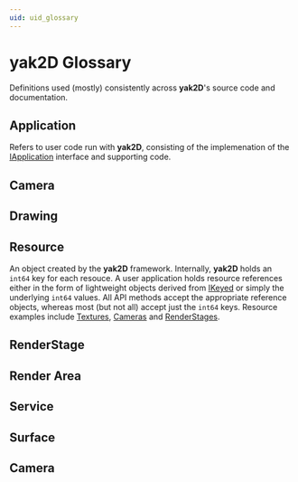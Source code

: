 ```yaml
---
uid: uid_glossary
---
```


# **yak2D** Glossary

Definitions used (mostly) consistently across **yak2D**'s source code and documentation.

## Application
Refers to user code run with **yak2D**, consisting of the implemenation of the [IApplication](xref:Yak2D.IApplication) interface and supporting code.

## Camera

## Drawing

## Resource
An object created by the **yak2D** framework. Internally, **yak2D** holds an `int64` key for each resouce. A user application holds resource references either in the form of lightweight objects derived from [IKeyed](Yak2D.IKeyed) or simply the underlying `int64` values. All API methods accept the appropriate reference objects, whereas most (but not all) accept just the `int64` keys. Resource examples include [Textures](xref:Yak2D.ITexture), [Cameras](xref:Yak2D.ICamera2D) and [RenderStages](xref:Yak2D.IRenderStage).

## RenderStage

## Render Area

## Service


## Surface


## Camera



